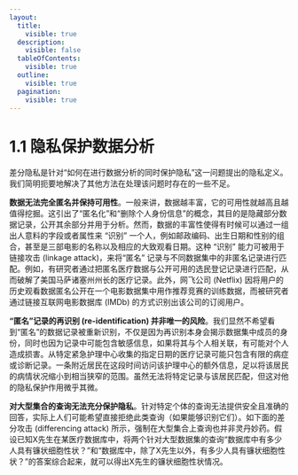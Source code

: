 ```yaml
---
layout:
  title:
    visible: true
  description:
    visible: false
  tableOfContents:
    visible: true
  outline:
    visible: true
  pagination:
    visible: true
---
```


# 1.1 隐私保护数据分析

差分隐私是针对“如何在进行数据分析的同时保护隐私”这一问题提出的隐私定义。我们简明扼要地解决了其他方法在处理该问题时存在的一些不足。

**数据无法完全匿名并保持可用性**。一般来讲，数据越丰富，它的可用性就越高且越值得挖掘。这引出了“匿名化”和“删除个人身份信息”的概念，其目的是隐藏部分数据记录，公开其余部分并用于分析。然而，数据的丰富性使得有时候可以通过一组出人意料的字段或者属性来 “识别” 一个人，例如邮政编码、出生日期和性别的组合，甚至是三部电影的名称以及相应的大致观看日期。这种 “识别” 能力可被用于链接攻击 (linkage attack)，来将“匿名” 记录与不同数据集中的非匿名记录进行匹配。例如，有研究者通过把匿名医疗数据与公开可用的选民登记记录进行匹配，从而破解了美国马萨诸塞州州长的医疗记录。此外，网飞公司 (Netflix) 因将用户的历史观看数据匿名公开在一个电影数据集中用作推荐竞赛的训练数据，而被研究者通过链接互联网电影数据库 (IMDb) 的方式识别出该公司的订阅用户。

**“匿名”记录的再识别 (re-identification) 并非唯一的风险**。我们显然不希望看到“匿名”的数据记录被重新识别，不仅是因为再识别本身会揭示数据集中成员的身份，同时也因为记录中可能包含敏感信息，如果将其与个人相关联，有可能对个人造成损害。从特定紧急护理中心收集的指定日期的医疗记录可能只包含有限的病症或诊断记录。一条附近居民在这段时间访问该护理中心的额外信息，足以将该居民的病情状况缩小到相当狭窄的范围。虽然无法将特定记录与该居民匹配，但这对他的隐私保护作用微乎其微。

**对大型集合的查询无法充分保护隐私**。针对特定个体的查询无法提供安全且准确的回答，实际上人们可能希望直接拒绝此类查询（如果能够识别它们）。如下面的差分攻击 (differencing attack) 所示，强制在大型集合上查询也并非灵丹妙药。假设已知X先生在某医疗数据库中，将两个针对大型数据集的查询“数据库中有多少人具有镰状细胞性状？”和“数据库中，除了X先生以外，有多少人具有镰状细胞性状？”的答案综合起来，就可以得出X先生的镰状细胞性状情况。
